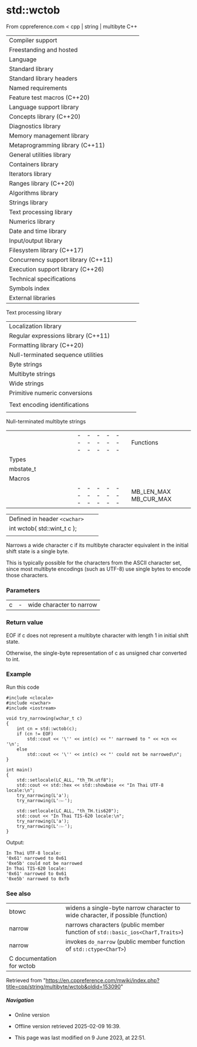 # std::wctob

From cppreference.com
< cpp‎ | string‎ | multibyte
C++

|  |  |  |  |  |
| --- | --- | --- | --- | --- |
| Compiler support | | | | |
| Freestanding and hosted | | | | |
| Language | | | | |
| Standard library | | | | |
| Standard library headers | | | | |
| Named requirements | | | | |
| Feature test macros (C++20) | | | | |
| Language support library | | | | |
| Concepts library (C++20) | | | | |
| Diagnostics library | | | | |
| Memory management library | | | | |
| Metaprogramming library (C++11) | | | | |
| General utilities library | | | | |
| Containers library | | | | |
| Iterators library | | | | |
| Ranges library (C++20) | | | | |
| Algorithms library | | | | |
| Strings library | | | | |
| Text processing library | | | | |
| Numerics library | | | | |
| Date and time library | | | | |
| Input/output library | | | | |
| Filesystem library (C++17) | | | | |
| Concurrency support library (C++11) | | | | |
| Execution support library (C++26) | | | | |
| Technical specifications | | | | |
| Symbols index | | | | |
| External libraries | | | | |

Text processing library

|  |  |  |  |  |
| --- | --- | --- | --- | --- |
| Localization library | | | | |
| Regular expressions library (C++11) | | | | |
| Formatting library (C++20) | | | | |
| Null-terminated sequence utilities | | | | |
| Byte strings | | | | |
| Multibyte strings | | | | |
| Wide strings | | | | |
| Primitive numeric conversions | | | | |
| |  |  |  |  |  | | --- | --- | --- | --- | --- | | to_chars(C++17) | | | | | | to_chars_result(C++17) | | | | | | from_chars(C++17) | | | | | | from_chars_result(C++17) | | | | | | chars_format(C++17) | | | | | |
| Text encoding identifications | | | | |
| |  |  |  |  |  | | --- | --- | --- | --- | --- | | text_encoding(C++26) | | | | | |

Null-terminated multibyte strings

|  |  |  |  |  |  |  |  |  |  |  |  |  |  |  |  |  |  |  |  |  |  |  |  |  |  |  |  |  |  |  |  |  |  |  |  |  |  |  |  |  |  |  |  |  |  |  |  |  |  |  |  |  |  |  |  |  |  |  |  |  |  |  |  |  |  |  |  |  |  |  |  |  |  |  |  |  |  |  |  |  |  |  |  |  |  |  |  |  |  |  |  |  |  |  |  |  |  |  |  |  |  |  |  |  |  |  |  |  |  |  |  |  |  |  |  |  |  |  |  |
| --- | --- | --- | --- | --- | --- | --- | --- | --- | --- | --- | --- | --- | --- | --- | --- | --- | --- | --- | --- | --- | --- | --- | --- | --- | --- | --- | --- | --- | --- | --- | --- | --- | --- | --- | --- | --- | --- | --- | --- | --- | --- | --- | --- | --- | --- | --- | --- | --- | --- | --- | --- | --- | --- | --- | --- | --- | --- | --- | --- | --- | --- | --- | --- | --- | --- | --- | --- | --- | --- | --- | --- | --- | --- | --- | --- | --- | --- | --- | --- | --- | --- | --- | --- | --- | --- | --- | --- | --- | --- | --- | --- | --- | --- | --- | --- | --- | --- | --- | --- | --- | --- | --- | --- | --- | --- | --- | --- | --- | --- | --- | --- | --- | --- | --- | --- | --- | --- | --- | --- |
| |  |  |  |  |  | | --- | --- | --- | --- | --- | | Functions | | | | | | Wide/multibyte examination | | | | | | |  |  |  |  |  | | --- | --- | --- | --- | --- | | mblen | | | | | | mbrlen | | | | | | |  |  |  |  |  | | --- | --- | --- | --- | --- | | mbsinit | | | | | |  | | | | | | | Multibyte/wide conversions | | | | | | |  |  |  |  |  | | --- | --- | --- | --- | --- | | mbtowc | | | | | | mbstowcs | | | | | | btowc | | | | | | mbrtowc | | | | | | mbsrtowcs | | | | | | wctomb | | | | | | wcstombs | | | | | | ****wctob**** | | | | | | |  |  |  |  |  | | --- | --- | --- | --- | --- | | wcrtomb | | | | | | wcsrtombs | | | | | | mbrtoc8(C++20) | | | | | | mbrtoc16(C++11) | | | | | | mbrtoc32(C++11) | | | | | | c8rtomb(C++20) | | | | | | c16rtomb(C++11) | | | | | | c32rtomb(C++11) | | | | | | |
| Types | | | | |
| mbstate_t | | | | |
| Macros | | | | |
| |  |  |  |  |  | | --- | --- | --- | --- | --- | | MB_LEN_MAX MB_CUR_MAX | | | | | | __STDC_UTF_16__ __STDC_UTF_32__(C++11)(C++11) | | | | | |

|  |  |  |
| --- | --- | --- |
| Defined in header `<cwchar>` |  |  |
| int wctob( std::wint_t c ); |  |  |
|  |  |  |

Narrows a wide character c if its multibyte character equivalent in the initial shift state is a single byte.

This is typically possible for the characters from the ASCII character set, since most multibyte encodings (such as UTF-8) use single bytes to encode those characters.

### Parameters

|  |  |  |
| --- | --- | --- |
| c | - | wide character to narrow |

### Return value

EOF if c does not represent a multibyte character with length 1 in initial shift state.

Otherwise, the single-byte representation of c as unsigned char converted to int.

### Example

Run this code

```
#include <clocale>
#include <cwchar>
#include <iostream>
 
void try_narrowing(wchar_t c)
{
    int cn = std::wctob(c);
    if (cn != EOF)
        std::cout << '\'' << int(c) << "' narrowed to " << +cn << '\n';
    else
        std::cout << '\'' << int(c) << "' could not be narrowed\n";
}
 
int main()
{
    std::setlocale(LC_ALL, "th_TH.utf8");
    std::cout << std::hex << std::showbase << "In Thai UTF-8 locale:\n";
    try_narrowing(L'a');
    try_narrowing(L'๛');
 
    std::setlocale(LC_ALL, "th_TH.tis620");
    std::cout << "In Thai TIS-620 locale:\n";
    try_narrowing(L'a');
    try_narrowing(L'๛');
}

```

Output:

```
In Thai UTF-8 locale:
'0x61' narrowed to 0x61
'0xe5b' could not be narrowed
In Thai TIS-620 locale:
'0x61' narrowed to 0x61
'0xe5b' narrowed to 0xfb

```

### See also

|  |  |
| --- | --- |
| btowc | widens a single-byte narrow character to wide character, if possible   (function) |
| narrow | narrows characters   (public member function of `std::basic_ios<CharT,Traits>`) |
| narrow | invokes `do_narrow`   (public member function of `std::ctype<CharT>`) |
| C documentation for wctob | |

Retrieved from "<https://en.cppreference.com/mwiki/index.php?title=cpp/string/multibyte/wctob&oldid=153090>"

##### Navigation

- Online version
- Offline version retrieved 2025-02-09 16:39.

- This page was last modified on 9 June 2023, at 22:51.